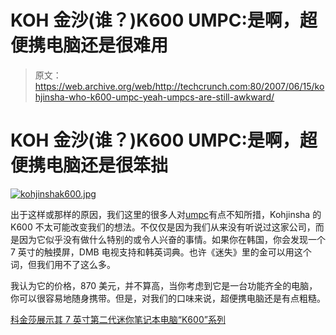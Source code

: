 # KOH 金沙(谁？)K600 UMPC:是啊，超便携电脑还是很难用

> 原文：<https://web.archive.org/web/http://techcrunch.com:80/2007/06/15/kohjinsha-who-k600-umpc-yeah-umpcs-are-still-awkward/>

# KOH 金沙(谁？)K600 UMPC:是啊，超便携电脑还是很笨拙

[![kohjinshak600.jpg](img/b0464ed72c4a13fe098172ef42798519.png)](https://web.archive.org/web/20130628205538/http://old.crunchgear.com/wp-content/uploads/kohjinshak600.jpg "kohjinshak600.jpg")

出于这样或那样的原因，我们这里的很多人对[umpc](https://web.archive.org/web/20130628205538/http://crunchgear.com/category/umpc/)有点不知所措，Kohjinsha 的 K600 不太可能改变我们的想法。不仅仅是因为我们从来没有听说过这家公司，而是因为它似乎没有做什么特别的或令人兴奋的事情。如果你在韩国，你会发现一个 7 英寸的触摸屏，DMB 电视支持和韩英词典。也许《迷失》里的金可以用这个词，但我们用不了这么多。

我认为它的价格，870 美元，并不算高，当你考虑到它是一台功能齐全的电脑，你可以很容易地随身携带。但是，对我们的口味来说，超便携电脑还是有点粗糙。

 [科金莎展示其 7 英寸第二代迷你笔记本电脑“K600”系列](https://web.archive.org/web/20130628205538/http://www.aving.net/usa/news/default.asp?mode=read&c_num=49851&C_Code=02&SP_Num=0)
